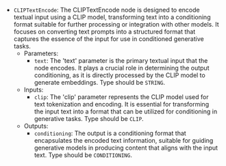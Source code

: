 - `CLIPTextEncode`: The CLIPTextEncode node is designed to encode textual input using a CLIP model, transforming text into a conditioning format suitable for further processing or integration with other models. It focuses on converting text prompts into a structured format that captures the essence of the input for use in conditioned generative tasks.
    - Parameters:
        - `text`: The 'text' parameter is the primary textual input that the node encodes. It plays a crucial role in determining the output conditioning, as it is directly processed by the CLIP model to generate embeddings. Type should be `STRING`.
    - Inputs:
        - `clip`: The 'clip' parameter represents the CLIP model used for text tokenization and encoding. It is essential for transforming the input text into a format that can be utilized for conditioning in generative tasks. Type should be `CLIP`.
    - Outputs:
        - `conditioning`: The output is a conditioning format that encapsulates the encoded text information, suitable for guiding generative models in producing content that aligns with the input text. Type should be `CONDITIONING`.
